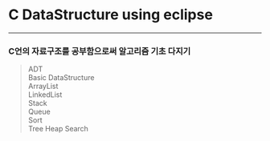 # C DataStructure using eclipse
------------------------------
### C언의 자료구조를 공부함으로써 알고리즘 기초 다지기
>ADT  
>Basic DataStructure  
>ArrayList  
>LinkedList  
>Stack  
>Queue  
>Sort  
>Tree
>Heap
>Search  


